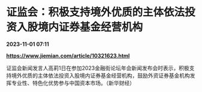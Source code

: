 # 证监会：积极支持境外优质的主体依法投资入股境内证券基金经营机构

**2023-11-01 07:11**

**https://www.jiemian.com/article/10321623.html**

证监会新闻发言人高莉1日在参加2023金融街论坛年会新闻发布会时表示，积极支持境外优质的主体依法投资入股境内证券基金经营机构，鼓励外资证券基金机构发挥专业性、特色化优势参与中国资本市场。（新华财经）